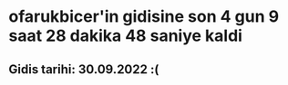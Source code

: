 # ofarukbicer'in gidisine son 4 gun 9 saat 28 dakika 48 saniye kaldi

## Gidis tarihi: 30.09.2022 :(